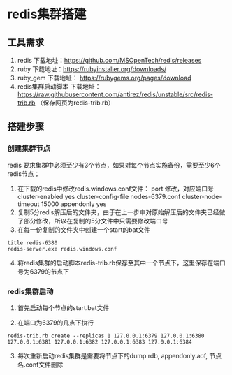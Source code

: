 # redis集群搭建

## 工具需求
1. redis 下载地址：https://github.com/MSOpenTech/redis/releases
2. ruby 下载地址：https://rubyinstaller.org/downloads/
3. ruby_gem 下载地址： https://rubygems.org/pages/download
4. redis集群启动脚本 下载地址： https://raw.githubusercontent.com/antirez/redis/unstable/src/redis-trib.rb （保存网页为redis-trib.rb）

## 搭建步骤

### 创建集群节点
redis 要求集群中必须至少有3个节点，如果对每个节点实施备份，需要至少6个redis节点；
1. 在下载的redis中修改redis.windows.conf文件：
port 修改，对应端口号
cluster-enabled yes
cluster-config-file nodes-6379.conf
cluster-node-timeout 15000
appendonly yes
2. 复制5分redis解压后的文件夹，由于在上一步中对原始解压后的文件夹已经做了部分修改，所以在复制的5分文件中只需要修改端口号
3. 在每一份复制的文件夹中创建一个start的bat文件

```` 
title redis-6380
redis-server.exe redis.windows.conf
````

4. 将redis集群的启动脚本redis-trib.rb保存至其中一个节点下，这里保存在端口号为6379的节点下

### redis集群启动
1. 首先启动每个节点的start.bat文件

2. 在端口为6379的几点下执行
```` 
redis-trib.rb create --replicas 1 127.0.0.1:6379 127.0.0.1:6380 127.0.0.1:6381 127.0.0.1:6382 127.0.0.1:6383 127.0.0.1:6384
```` 
3. 每次重新启动redis集群是需要将节点下的dump.rdb,  appendonly.aof, 节点名.conf文件删除
